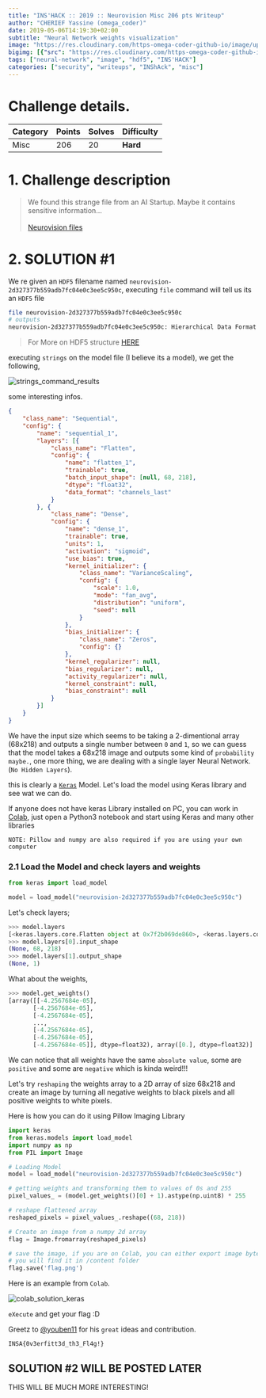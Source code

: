 ```yaml
---
title: "INS'HACK :: 2019 :: Neurovision Misc 206 pts Writeup"
author: "CHERIEF Yassine (omega_coder)"
date: 2019-05-06T14:19:30+02:00
subtitle: "Neural Network weights visualization"
image: "https://res.cloudinary.com/https-omega-coder-github-io/image/upload/b_rgb:000000,o_33/v1557149191/1_0FlvitTZnPKh8qkJ7UPLeQ.png"
bigimg: [{"src": "https://res.cloudinary.com/https-omega-coder-github-io/image/upload/b_rgb:000000,o_20/v1557149191/1_0FlvitTZnPKh8qkJ7UPLeQ.png", "desc": "Neural Nets"}, {"src": "https://res.cloudinary.com/https-omega-coder-github-io/image/upload/b_rgb:000000,o_50/v1557156516/neuro.png", "desc": "Solution for challenge script"}]
tags: ["neural-network", "image", "hdf5", "INS'HACK"]
categories: ["security", "writeups", "INShAck", "misc"]
---
```




# Challenge details.

| **Category**  | **Points** | **Solves** | **Difficulty** |
|-----------|--------|--------|--------|
| Misc | 206    |  20    | **Hard** |


# 1. Challenge description

> We found this strange file from an AI Startup. Maybe it contains sensitive information...<br><br>[Neurovision files](https://static.ctf.insecurity-insa.fr/dc1c30c75ea98475b324890d81da1f92b5ab04e8.tar.gz)


# 2. SOLUTION #1

We re given an `HDF5` filename named `neurovision-2d327377b559adb7fc04e0c3ee5c950c`, executing `file` command will tell us its an `HDF5` file

```bash
file neurovision-2d327377b559adb7fc04e0c3ee5c950c
# outputs 
neurovision-2d327377b559adb7fc04e0c3ee5c950c: Hierarchical Data Format (version 5) data
```

> For More on HDF5 structure  [HERE](https://en.wikipedia.org/wiki/Hierarchical_Data_Format)


executing `strings` on the model file (I believe its a model), we get the following, 

![strings_command_results](https://res.cloudinary.com/https-omega-coder-github-io/image/upload/v1557152375/Screenshot_2019-05-06_15-42-46.png)

some interesting infos.

```json
{
    "class_name": "Sequential",
    "config": {
        "name": "sequential_1",
        "layers": [{
            "class_name": "Flatten",
            "config": {
                "name": "flatten_1",
                "trainable": true,
                "batch_input_shape": [null, 68, 218],
                "dtype": "float32",
                "data_format": "channels_last"
            }
        }, {
            "class_name": "Dense",
            "config": {
                "name": "dense_1",
                "trainable": true,
                "units": 1,
                "activation": "sigmoid",
                "use_bias": true,
                "kernel_initializer": {
                    "class_name": "VarianceScaling",
                    "config": {
                        "scale": 1.0,
                        "mode": "fan_avg",
                        "distribution": "uniform",
                        "seed": null
                    }
                },
                "bias_initializer": {
                    "class_name": "Zeros",
                    "config": {}
                },
                "kernel_regularizer": null,
                "bias_regularizer": null,
                "activity_regularizer": null,
                "kernel_constraint": null,
                "bias_constraint": null
            }
        }]
    }
}
```
We have the input size which seems to be taking a 2-dimentional array (68x218) and outputs a single number between `0` and `1`, so we can guess that the model takes a 68x218 image and outputs some kind of `probability maybe.`, one more thing, we are dealing with a single layer Neural Network. (`No Hidden Layers`).

this is clearly a [`Keras`](https://keras.io/) Model. Let's load the model using Keras library and see wat we can do.

If anyone does not have keras Library installed on PC, you can work in [Colab](https://colab.research.google.com/), just open a Python3 notebook and start using Keras and many other libraries

`NOTE: Pillow and numpy are also required if you are using your own computer`


### 2.1 Load the Model and check layers and weights

```python
from keras import load_model

model = load_model("neurovision-2d327377b559adb7fc04e0c3ee5c950c")
```

Let's check layers;

```python
>>> model.layers
[<keras.layers.core.Flatten object at 0x7f2b069de860>, <keras.layers.core.Dense object at 0x7f2b069de9b0>]
>>> model.layers[0].input_shape
(None, 68, 218)
>>> model.layers[1].output_shape
(None, 1)
```

What about the weights,
```python
>>> model.get_weights()
[array([[-4.2567684e-05],
       [-4.2567684e-05],
       [-4.2567684e-05],
       ...,
       [-4.2567684e-05],
       [-4.2567684e-05],
       [-4.2567684e-05]], dtype=float32), array([0.], dtype=float32)]

```

We can notice that all weights have the same `absolute value`, some are `positive` and some are `negative` which is kinda weird!!!


Let's try `reshaping` the weights array to a 2D array of size 68x218 and create an image by turning all negative weights to black pixels and all positive weights to white pixels.

Here is how you can do it using Pillow Imaging Library
```python
import keras
from keras.models import load_model
import numpy as np
from PIL import Image

# Loading Model
model = load_model("neurovision-2d327377b559adb7fc04e0c3ee5c950c")

# getting weights and transforming them to values of 0s and 255
pixel_values_ = (model.get_weights()[0] + 1).astype(np.uint8) * 255

# reshape flattened array
reshaped_pixels = pixel_values_.reshape((68, 218))

# Create an image from a numpy 2d array
flag = Image.fromarray(reshaped_pixels)

# save the image, if you are on Colab, you can either export image bytes or save it
# you will find it in /content folder
flag.save('flag.png')
```

Here is an example from `Colab`.

![colab_solution_keras](https://res.cloudinary.com/https-omega-coder-github-io/image/upload/v1557155707/Screenshot_2019-05-06_16-37-10.png)

`eXecute` and get your flag :D

Greetz to [@youben11](https://github.com/youben11) for his `great` ideas and contribution.

`INSA{0v3erfitt3d_th3_Fl4g!}`


## SOLUTION #2 WILL BE POSTED LATER


THIS WILL BE MUCH MORE INTERESTING!





